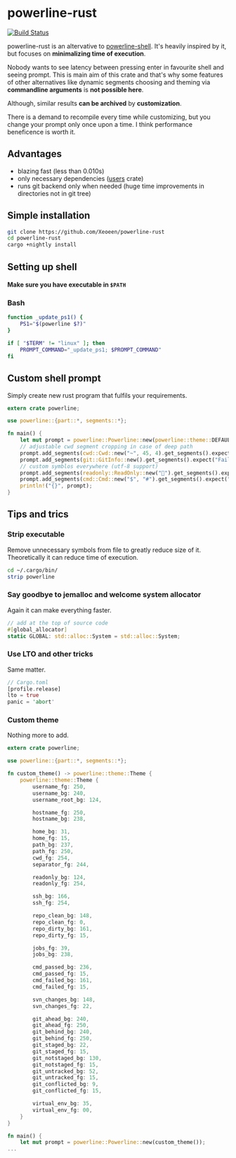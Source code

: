 # powerline-rust
[![Build Status](https://travis-ci.org/Xeoeen/powerline-rust.svg?branch=lib)](https://travis-ci.org/Xeoeen/powerline-rust)

powerline-rust is an altervative to [powerline-shell](https://github.com/b-ryan/powerline-shell). It's heavily inspired by it, but focuses on **minimalizing time of execution**.

Nobody wants to see latency between pressing enter in favourite shell and seeing prompt. This is main aim of this crate and that's why some features of other alternatives like dynamic segments choosing and theming via **commandline arguments** is **not possible here**.

Although, similar results **can be archived** by **customization**.

There is a demand to recompile every time while customizing, but you change your prompt only once upon a time. I think performance beneficence is worth it.

## Advantages 
- blazing fast (less than 0.010s)
- only necessary dependencies  ([users](https://crates.io/crates/users) crate)
- runs git backend only when needed (huge time improvements in directories not in git tree)
## Simple installation
```bash
git clone https://github.com/Xeoeen/powerline-rust
cd powerline-rust
cargo +nightly install
```
## Setting up shell
#### Make sure you have executable in `$PATH`
### Bash
```bash
function _update_ps1() {
    PS1="$(powerline $?)"
}

if [ "$TERM" != "linux" ]; then
    PROMPT_COMMAND="_update_ps1; $PROMPT_COMMAND"
fi
```

## Custom shell prompt
Simply create new rust program that fulfils your requirements.
```rust
extern crate powerline;

use powerline::{part::*, segments::*};

fn main() {
	let mut prompt = powerline::Powerline::new(powerline::theme::DEFAULT_THEME);
	// adjustable cwd segment cropping in case of deep path
	prompt.add_segments(cwd::Cwd::new("~", 45, 4).get_segments().expect("Failed seg: Cwd"));
	prompt.add_segments(git::GitInfo::new().get_segments().expect("Failed seg: Git"));
	// custom symblos everywhere (utf-8 support)
	prompt.add_segments(readonly::ReadOnly::new("").get_segments().expect("Failed seg: ReadOnly"));
	prompt.add_segments(cmd::Cmd::new("$", "#").get_segments().expect("Failed seg: Cmd"));
	println!("{}", prompt);
}

```
## Tips and trics
### Strip executable
Remove unnecessary symbols from file to greatly reduce size of it.
Theoretically it can reduce time of execution.
```bash
cd ~/.cargo/bin/
strip powerline
```
### Say goodbye to jemalloc and welcome system allocator
Again it can make everything faster.
```rust
// add at the top of source code
#[global_allocator]
static GLOBAL: std::alloc::System = std::alloc::System;
```
### Use LTO and other tricks
Same matter.
```rust
// Cargo.toml
[profile.release]
lto = true
panic = 'abort'
```

### Custom theme
Nothing more to add.
```rust
extern crate powerline;

use powerline::{part::*, segments::*};

fn custom_theme() -> powerline::theme::Theme {
	powerline::theme::Theme {
		username_fg: 250,
		username_bg: 240,
		username_root_bg: 124,

		hostname_fg: 250,
		hostname_bg: 238,

		home_bg: 31,
		home_fg: 15,
		path_bg: 237,
		path_fg: 250,
		cwd_fg: 254,
		separator_fg: 244,

		readonly_bg: 124,
		readonly_fg: 254,

		ssh_bg: 166,
		ssh_fg: 254,

		repo_clean_bg: 148,
		repo_clean_fg: 0,
		repo_dirty_bg: 161,
		repo_dirty_fg: 15,

		jobs_fg: 39,
		jobs_bg: 238,

		cmd_passed_bg: 236,
		cmd_passed_fg: 15,
		cmd_failed_bg: 161,
		cmd_failed_fg: 15,

		svn_changes_bg: 148,
		svn_changes_fg: 22,

		git_ahead_bg: 240,
		git_ahead_fg: 250,
		git_behind_bg: 240,
		git_behind_fg: 250,
		git_staged_bg: 22,
		git_staged_fg: 15,
		git_notstaged_bg: 130,
		git_notstaged_fg: 15,
		git_untracked_bg: 52,
		git_untracked_fg: 15,
		git_conflicted_bg: 9,
		git_conflicted_fg: 15,

		virtual_env_bg: 35,
		virtual_env_fg: 00,
	}
}

fn main() {
	let mut prompt = powerline::Powerline::new(custom_theme());
...
```



